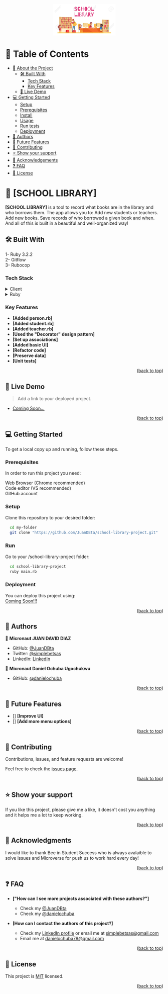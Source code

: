 <a name="readme-top"></a>

<div align="center">
 
  <img src="./school.jpg" alt="logo" width="200"  height="auto">
  <br/>

</div>


# 📗 Table of Contents

- [📖 About the Project](#about-project)
  - [🛠 Built With](#built-with)
    - [Tech Stack](#tech-stack)
    - [Key Features](#key-features)
  - [🚀 Live Demo](#live-demo)
- [💻 Getting Started](#getting-started)
  - [Setup](#setup)
  - [Prerequisites](#prerequisites)
  - [Install](#install)
  - [Usage](#usage)
  - [Run tests](#run-tests)
  - [Deployment](#triangular_flag_on_post-deployment)
- [👥 Authors](#authors)
- [🔭 Future Features](#future-features)
- [🤝 Contributing](#contributing)
- [⭐️ Show your support](#support)
- [🙏 Acknowledgements](#acknowledgements)
- [❓ FAQ](#faq)
- [📝 License](#license)

# 📖 [SCHOOL LIBRARY] <a name="about-project"></a>

**[SCHOOL LIBRARY]**  is a tool to record what books are in the library and who borrows them. The app allows you to: Add new students or teachers. Add new books. Save records of who borrowed a given book and when. And all of this is built in a beautiful and well-organized way!

## 🛠 Built With <a name="built-with"></a>

1- Ruby 3.2.2<br>
2- Gitflow<br>
3- Rubocop

### Tech Stack <a name="tech-stack"></a>

<details>
  <summary>Client</summary>
  <ul>
    <li><a href="https://www.microverse.org/">Microverse</a></li>
  </ul>
</details>

<details>
<summary>Ruby</summary>
  <ul>
    <li><a href="https://www.ruby-lang.org/">Ruby</a></li>
  </ul>
</details>

### Key Features <a name="key-features"></a>

- **[Added person.rb]**
- **[Added student.rb]**
- **[Added teacher.rb]**
- **[Used the "Decorator" design pattern]**
- **[Set up associations]**
- **[Added basic UI]**
- **[Refactor code]**
- **[Preserve data]**
- **[Unit tests]**

<p align="right">(<a href="#readme-top">back to top</a>)</p>

## 🚀 Live Demo <a name="live-demo"></a>

> Add a link to your deployed project.

- [Coming Soon...](https://github.com/JuanDBta/school-library-project)

<p align="right">(<a href="#readme-top">back to top</a>)</p>

## 💻 Getting Started <a name="getting-started"></a>

To get a local copy up and running, follow these steps.

### Prerequisites

In order to run this project you need:

Web Browser (Chrome recommended)<br>
Code editor (VS recommended)<br>
GitHub account<br>

### Setup

Clone this repository to your desired folder:

```sh
  cd my-folder
  git clone "https://github.com/JuanDBta/school-library-project.git"
```
### Run

Go to your /school-library-project folder:

```sh
  cd school-library-project
  ruby main.rb
```

### Deployment

You can deploy this project using:<br>[Coming Soon!!!](https://github.com/JuanDBta/school-library-project)

<p align="right">(<a href="#readme-top">back to top</a>)</p>

## 👥 Authors <a name="authors"></a>

👤 **Micronaut JUAN DAVID DIAZ**

- GitHub: [@JuanDBta](https://github.com/JuanDBta)
- Twitter: [@simplebetsas](https://twitter.com/simplebetsas)
- LinkedIn: [LinkedIn](https://linkedin.com/in/simplebet/)

👤 **Micronaut Daniel Ochuba Ugochukwu**

- GitHub: [@danielochuba](https://github.com/danielochuba)


<p align="right">(<a href="#readme-top">back to top</a>)</p>

## 🔭 Future Features <a name="future-features"></a>


- [] **[Improve UI]**
- [] **[Add more menu options]**

<p align="right">(<a href="#readme-top">back to top</a>)</p>

## 🤝 Contributing <a name="contributing"></a>

Contributions, issues, and feature requests are welcome!

Feel free to check the [issues page](../../issues/).

<p align="right">(<a href="#readme-top">back to top</a>)</p>

## ⭐️ Show your support <a name="support"></a>

If you like this project, please give me a like, it doesn't cost you anything and it helps me a lot to keep working.

<p align="right">(<a href="#readme-top">back to top</a>)</p>

## 🙏 Acknowledgments <a name="acknowledgements"></a>

I would like to thank Bee in Student Success who is always avalaible to solve issues and Microverse for push us to work hard every day!

<p align="right">(<a href="#readme-top">back to top</a>)</p>

## ❓ FAQ <a name="faq"></a>

- **["How can I see more projects associated with these authors?"]**

  - Check my [@JuanDBta](https://github.com/JuanDBta)
   - Check my [@danielochuba](https://github.com/danielochuba)

- **[How can I contact the authors of this project?]**

  - Check my [LinkedIn profile](https://linkedin.com/in/simplebet/) or email me at simplebetsas@gmail.com
  - Email me at danielochuba78@gmail.com

  

<p align="right">(<a href="#readme-top">back to top</a>)</p>

## 📝 License <a name="license"></a>

This project is [MIT](./LICENSE) licensed.

<p align="right">(<a href="#readme-top">back to top</a>)</p>
 